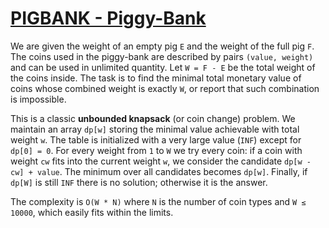# [PIGBANK - Piggy-Bank](https://www.spoj.com/problems/PIGBANK/)

We are given the weight of an empty pig `E` and the weight of the full pig `F`.
The coins used in the piggy-bank are described by pairs `(value, weight)` and
can be used in unlimited quantity.  Let `W = F - E` be the total weight of the
coins inside.  The task is to find the minimal total monetary value of coins
whose combined weight is exactly `W`, or report that such combination is
impossible.

This is a classic **unbounded knapsack** (or coin change) problem.  We maintain
an array `dp[w]` storing the minimal value achievable with total weight `w`.
The table is initialized with a very large value (`INF`) except for
`dp[0] = 0`.  For every weight from `1` to `W` we try every coin: if a coin with
weight `cw` fits into the current weight `w`, we consider the candidate
`dp[w - cw] + value`.  The minimum over all candidates becomes `dp[w]`.
Finally, if `dp[W]` is still `INF` there is no solution; otherwise it is the
answer.

The complexity is `O(W * N)` where `N` is the number of coin types and
`W ≤ 10000`, which easily fits within the limits.
